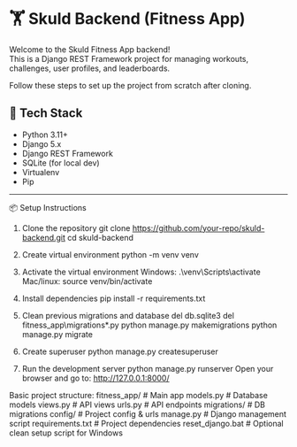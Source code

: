 # 🏋️ Skuld Backend (Fitness App)

Welcome to the Skuld Fitness App backend!  
This is a Django REST Framework project for managing workouts, challenges, user profiles, and leaderboards.

Follow these steps to set up the project from scratch after cloning.

## 🚀 Tech Stack

- Python 3.11+
- Django 5.x
- Django REST Framework
- SQLite (for local dev)
- Virtualenv
- Pip

---

📦 Setup Instructions

1. Clone the repository
git clone https://github.com/your-repo/skuld-backend.git
cd skuld-backend

2. Create virtual environment
python -m venv venv

3. Activate the virtual environment
Windows:
.\venv\Scripts\activate
Mac/linux:
source venv/bin/activate

4. Install dependencies
pip install -r requirements.txt

5. Clean previous migrations and database
del db.sqlite3
del fitness_app\migrations\*.py
python manage.py makemigrations
python manage.py migrate

6. Create superuser
python manage.py createsuperuser

7. Run the development server
python manage.py runserver
Open your browser and go to:
http://127.0.0.1:8000/

Basic project structure:
fitness_app/        # Main app
    models.py       # Database models
    views.py        # API views
    urls.py         # API endpoints
    migrations/     # DB migrations
config/             # Project config & urls
manage.py           # Django management script
requirements.txt    # Project dependencies
reset_django.bat    # Optional clean setup script for Windows



